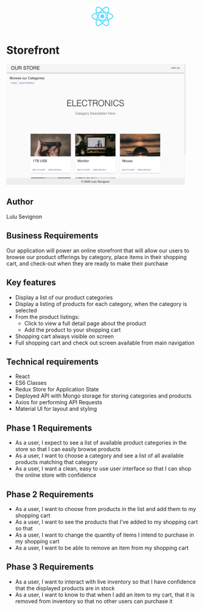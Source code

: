 <p align="center">
  <a href="">
    <img alt="react" src="./public/logo192.png" width="60" />
  </a>
</p>

# Storefront

<img alt="storefront" src="./public/storefront-bkground.png" width="470" />

## Author 
Lulu Sevignon

## Business Requirements
Our application will power an online storefront that will allow our users to browse our product offerings by category, place items in their shopping cart, and check-out when they are ready to make their purchase

## Key features

- Display a list of our product categories
- Display a listing of products for each category, when the category is selected
- From the product listings:
    - Click to view a full detail page about the product
    - Add the product to your shopping cart
- Shopping cart always visible on screen
- Full shopping cart and check out screen available from main navigation

## Technical requirements

- React
- ES6 Classes
- Redux Store for Application State
- Deployed API with Mongo storage for storing categories and products
- Axios for performing API Requests
- Material UI for layout and styling

## Phase 1 Requirements

- As a user, I expect to see a list of available product categories in the store so that I can easily browse products
- As a user, I want to choose a category and see a list of all available products matching that category
- As a user, I want a clean, easy to use user interface so that I can shop the online store with confidence

## Phase 2 Requirements

- As a user, I want to choose from products in the list and add them to my shopping cart
- As a user, I want to see the products that I’ve added to my shopping cart so that
- As a user, I want to change the quantity of items I intend to purchase in my shopping cart
- As a user, I want to be able to remove an item from my shopping cart

## Phase 3 Requirements

- As a user, I want to interact with live inventory so that I have confidence that the displayed products are in stock
- As a user, I want to know to that when I add an item to my cart, that it is removed from inventory so that no other users can purchase it